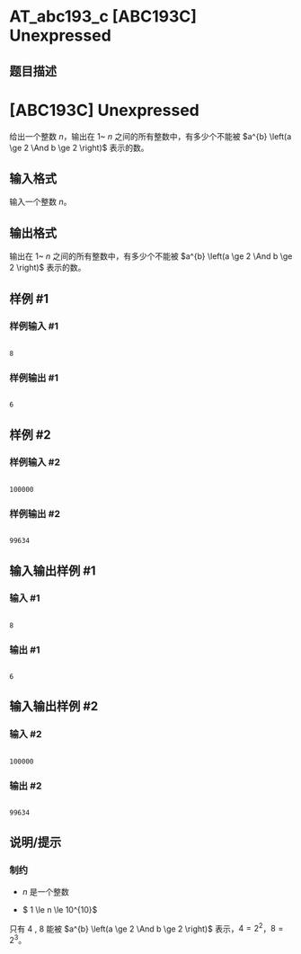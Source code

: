 # AT_abc193_c [ABC193C] Unexpressed

## 题目描述

# [ABC193C] Unexpressed


[problemUrl]: https://atcoder.jp/contests/abc193/tasks/abc193_c
给出一个整数 $n$，输出在 1~ $n$ 之间的所有整数中，有多少个不能被 $a^{b} \left(a \ge 2 \And b \ge 2 \right)$ 表示的数。

## 输入格式

输入一个整数 $n$。

## 输出格式

输出在 1~ $n$ 之间的所有整数中，有多少个不能被 $a^{b} \left(a \ge 2 \And b \ge 2 \right)$ 表示的数。

## 样例 #1

### 样例输入 #1

```
8
```

### 样例输出 #1

```
6
```

## 样例 #2

### 样例输入 #2

```
100000
```

### 样例输出 #2

```
99634
```

## 输入输出样例 #1

### 输入 #1

```
8
```

### 输出 #1

```
6
```

## 输入输出样例 #2

### 输入 #2

```
100000
```

### 输出 #2

```
99634
```

## 说明/提示

### 制约

- $n$ 是一个整数
- $ 1 \le n \le 10^{10}$


只有 4 , 8 能被 $a^{b} \left(a \ge 2 \And b \ge 2 \right)$ 表示，$4=2^{2}$，$8=2^{3}$。